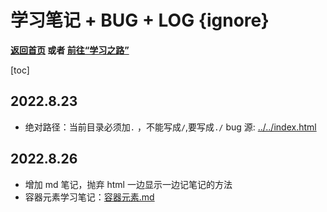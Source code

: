 # 学习笔记 + BUG + LOG {ignore}

**[返回首页](../../index.html) 或者 [前往“学习之路”](../%E5%AD%A6%E4%B9%A0%E4%B9%8B%E8%B7%AF.html)**

[toc]

## 2022.8.23

- 绝对路径：当前目录必须加`.` ，不能写成`/`,要写成`./`
  bug 源: [../../index.html](https://github.com/Lkhsss/learnhtml.github.io/blob/fd87c1729ab5ab720185c62db03a2d74c6883649/index.html#bug-20220823-1)

## 2022.8.26

- 增加 md 笔记，抛弃 html 一边显示一边记笔记的方法
- 容器元素学习笔记：[容器元素.md](./%E5%AE%B9%E5%99%A8%E5%85%83%E7%B4%A0.html)
